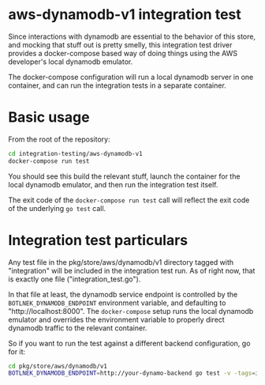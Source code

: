 # aws-dynamodb-v1 integration test

Since interactions with dynamodb are essential to the behavior of
this store, and mocking that stuff out is pretty smelly, this integration
test driver provides a docker-compose based way of doing things using
the AWS developer's local dynamodb emulator.

The docker-compose configuration will run a local dynamodb server
in one container, and can run the integration tests in a separate
container.

# Basic usage

From the root of the repository:

```bash
cd integration-testing/aws-dynamodb-v1
docker-compose run test
```

You should see this build the relevant stuff, launch the container for
the local dynamodb emulator, and then run the integration test itself.

The exit code of the `docker-compose run test` call will reflect the
exit code of the underlying `go test` call.

# Integration test particulars

Any test file in the pkg/store/aws/dynamodb/v1 directory tagged with
"integration" will be included in the integration test run.  As of
right now, that is exactly one file ("integration_test.go").

In that file at least, the dynamodb service endpoint is controlled
by the `BOTLNEK_DYNAMODB_ENDPOINT` environment variable, and defaulting
to "http://localhost:8000".  The `docker-compose` setup runs the
local dynamodb emulator and overrides the environment variable to
properly direct dynamodb traffic to the relevant container.

So if you want to run the test against a different backend configuration,
go for it:

```bash
cd pkg/store/aws/dynamodb/v1
BOTLNEK_DYNAMODB_ENDPOINT=http://your-dynamo-backend go test -v -tags=integration
```

